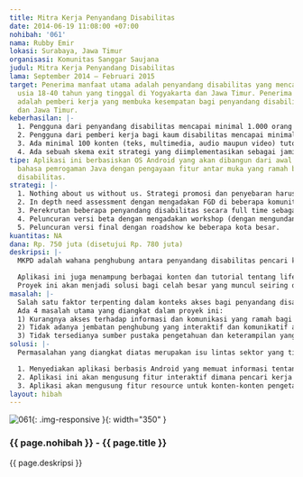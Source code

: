 ```yaml
---
title: Mitra Kerja Penyandang Disabilitas
date: 2014-06-19 11:08:00 +07:00
nohibah: '061'
nama: Rubby Emir
lokasi: Surabaya, Jawa Timur
organisasi: Komunitas Sanggar Saujana
judul: Mitra Kerja Penyandang Disabilitas
lama: September 2014 – Februari 2015
target: Penerima manfaat utama adalah penyandang disabilitas yang mencari pekerjaan,
  usia 18-40 tahun yang tinggal di Yogyakarta dan Jawa Timur. Penerima manfaat sekunder
  adalah pemberi kerja yang membuka kesempatan bagi penyandang disabilitas di Yogyakarta
  dan Jawa Timur.
keberhasilan: |-
  1. Pengguna dari penyandang disabilitas mencapai minimal 1.000 orang setelah versi beta diluncurkan
  2. Pengguna dari pemberi kerja bagi kaum disabilitas mencapai minimal 50 perusahaan setelah versi beta diluncurkan.
  3. Ada minimal 100 konten (teks, multimedia, audio maupun video) tutorial untuk pengetahuan dan keterampilan life skill sampai dengan versi final diluncurkan.
  4. Ada sebuah skema exit strategi yang diimplementasikan sebagai jaminan keberlanjutan.
tipe: Aplikasi ini berbasiskan OS Android yang akan dibangun dari awal dengan menggunakan
  bahasa pemrogaman Java dengan pengayaan fitur antar muka yang ramah bagi penyandang
  disabilitas.
strategi: |-
  1. Nothing about us without us. Strategi promosi dan penyebaran harus dimulai dari awal dengan melibatkan penyandang disabilitas. Sehingga tahap awal yang akan kami lakukan adalah perekrutan penyandang disabilitas sebagai anggota tim. Hal ini akan menjamin bahwa kami memiliki perspektif yang tidak bias terhadap hak dan kebutuhan mereka yang akan diterjemahkan dalam produk dan program yang akan kami kembangkan.
  2. In depth need assessment dengan mengadakan FGD di beberapa komunitas disabilitas di beberapa kota besar.
  3. Perekrutan beberapa penyandang disabilitas secara full time sebagai tim QA.
  4. Peluncuran versi beta dengan mengadakan workshop (dengan mengundang komunitas penyandang disabilitas) tentang penggunaan aplikasi ini dan mensosialisasikan mekanisme umpan balik terhadap fungsi dan semua fitur di dalam aplikasi.
  5. Peluncuran versi final dengan roadshow ke beberapa kota besar.
kuantitas: NA
dana: Rp. 750 juta (disetujui Rp. 780 juta)
deskripsi: |-
  MKPD adalah wahana penghubung antara penyandang disabilitas pencari kerja dan pemberi kerja. Konten manajemen dimana penyandang disabilitas bisa mengakses informasi tentang kesempatan kerja yang tersedia untuk mereka dan memungkinkan mereka untuk menempatkan profil mereka sebagai pencari kerja.

  Aplikasi ini juga menampung berbagai konten dan tutorial tentang life skill dan pengembangan diri untuk bisa membantu penyandang disabilitas meningkatkan kemampuan mereka dalam persaingan dunia kerja.
  Proyek ini akan menjadi solusi bagi celah besar yang muncul seiring dengan momentum ratifikasi konvensi penyandang disabilitas 2011 dan RUU Penyandang Disabilitas yang akan dibahas dan disahkan dalam waktu dekat.
masalah: |-
  Salah satu faktor terpenting dalam konteks akses bagi penyandang disabilitas adalah akses penghidupan. Menurut estimasi ILO, 10% dari jumlah penduduk Indonesia merupakan penyadang disabilitas, yang berarti berjumlah sekitar 24 juta orang. Sementara itu, jumlah tenaga kerja penyandang disabilitas (data tahun 2010) mencapai sekitar 11 juta orang (Sumber: http://menteri.depnakertrans.go.id).
  Ada 4 masalah utama yang diangkat dalam proyek ini:
  1) Kurangnya akses terhadap informasi dan komunikasi yang ramah bagi penyandang disabilitas tentang ketersediaan lapangan pekerjaan buat mereka.
  2) Tidak adanya jembatan penghubung yang interaktif dan komunikatif antara pekerja penyandang disabilitas dan pemberi kerja.
  3) Tidak tersedianya sumber pustaka pengetahuan dan keterampilan yang interaktif bagi penyandang disabilitas
solusi: |-
  Permasalahan yang diangkat diatas merupakan isu lintas sektor yang tidak bisa diselesaikan dengan pendekatan dan pelibatan tunggal saja. Sehingga kami menawarkan pendekatan gabungan antara teknis dan non-teknis.

  1. Menyediakan aplikasi berbasis Android yang memuat informasi tentang ketersediaan pekerjaan bagi penyandang disabilitas, yang ramah terhadap disabilitas mereka.
  2. Aplikasi ini akan mengusung fitur interaktif dimana pencari kerja bisa mendapatkan informasi tentang pencari kerja (dan juga sebaliknya) dan menyediakan sarana berinteraksi diantara mereka. Akan ada laman pencari kerja dimana mereka bisa memasukkan profil mereka, yang kemungkinan besar akan dibangun dengan berbasis web untuk antarmuka yang lebih sesuai bagi kalangan ini.
  3. Aplikasi akan mengusung fitur resource untuk konten-konten pengetahuan dan life skill serta pengembangan diri untuk penyandang disabilitas. Konten ini juga akan memuat direktori pusat pelatihan dan belajar bagi penyandang disabilitas.
layout: hibah
---
```


![061](/static/img/hibahcms/061.png){: .img-responsive }{: width="350" }

### {{ page.nohibah }} - {{ page.title }}

{{ page.deskripsi }}
